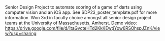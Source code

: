 Senior Design Project to automate scoring of a game of darts using computer vision and an iOS app.
See SDP23_poster_template.pdf for more information.
Won 3rd in faculty choice amongst all senior design project teams at the University of Massachusetts, Amherst.
Demo video: https://drive.google.com/file/d/1taGvcteHTd2KkKEwtjYow6RSOhspJZnK/view?usp=sharing